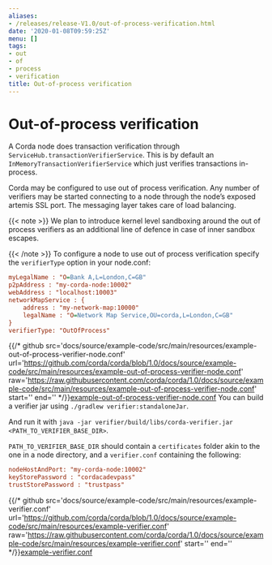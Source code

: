 ```yaml
---
aliases:
- /releases/release-V1.0/out-of-process-verification.html
date: '2020-01-08T09:59:25Z'
menu: []
tags:
- out
- of
- process
- verification
title: Out-of-process verification
---
```



# Out-of-process verification

A Corda node does transaction verification through `ServiceHub.transactionVerifierService`. This is by default an
`InMemoryTransactionVerifierService` which just verifies transactions in-process.

Corda may be configured to use out of process verification. Any number of verifiers may be started connecting to a node
through the node’s exposed artemis SSL port. The messaging layer takes care of load balancing.

{{< note >}}
We plan to introduce kernel level sandboxing around the out of process verifiers as an additional line of
defence in case of inner sandbox escapes.

{{< /note >}}
To configure a node to use out of process verification specify the `verifierType` option in your node.conf:

```cfg
myLegalName : "O=Bank A,L=London,C=GB"
p2pAddress : "my-corda-node:10002"
webAddress : "localhost:10003"
networkMapService : {
    address : "my-network-map:10000"
    legalName : "O=Network Map Service,OU=corda,L=London,C=GB"
}
verifierType: "OutOfProcess"

```
{{/* github src='docs/source/example-code/src/main/resources/example-out-of-process-verifier-node.conf' url='https://github.com/corda/corda/blob/1.0/docs/source/example-code/src/main/resources/example-out-of-process-verifier-node.conf' raw='https://raw.githubusercontent.com/corda/corda/1.0/docs/source/example-code/src/main/resources/example-out-of-process-verifier-node.conf' start='' end='' */}}[example-out-of-process-verifier-node.conf](https://github.com/corda/corda/blob/release/os/1.0/docs/source/example-code/src/main/resources/example-out-of-process-verifier-node.conf)
You can build a verifier jar using `./gradlew verifier:standaloneJar`.

And run it with `java -jar verifier/build/libs/corda-verifier.jar <PATH_TO_VERIFIER_BASE_DIR>`.

`PATH_TO_VERIFIER_BASE_DIR` should contain a `certificates` folder akin to the one in a node directory, and a
`verifier.conf` containing the following:

```cfg
nodeHostAndPort: "my-corda-node:10002"
keyStorePassword : "cordacadevpass"
trustStorePassword : "trustpass"
```
{{/* github src='docs/source/example-code/src/main/resources/example-verifier.conf' url='https://github.com/corda/corda/blob/1.0/docs/source/example-code/src/main/resources/example-verifier.conf' raw='https://raw.githubusercontent.com/corda/corda/1.0/docs/source/example-code/src/main/resources/example-verifier.conf' start='' end='' */}}[example-verifier.conf](https://github.com/corda/corda/blob/release/os/1.0/docs/source/example-code/src/main/resources/example-verifier.conf)
